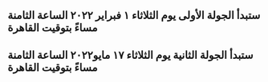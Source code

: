 ## ستبدأ الجولة الأولى يوم الثلاثاء ١ فبراير ٢٠٢٢ الساعة  الثامنة مساءً بتوقيت القاهرة

## ستبدأ الجولة الثانية يوم الثلاثاء ١٧ مايو٢٠٢٢ الساعة الثامنة مساءً بتوقيت القاهرة
